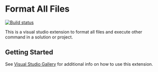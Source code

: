 # Format All Files
[![Build status](https://ci.appveyor.com/api/projects/status/sdhs072j7vji9efu?svg=true)](https://ci.appveyor.com/project/munyabe/formatallfiles)

This is a visual studio extension to format all files and execute other command in a solution or project.

## Getting Started
See [Visual Studio Gallery](https://visualstudiogallery.msdn.microsoft.com/68076712-aea1-4317-ba71-ecf987da415f) for additional info on how to use this extension.

